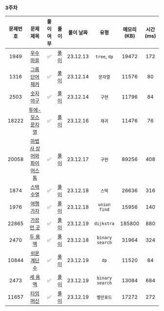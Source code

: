 ### 3주차

| 문제번호 |                         문제 제목                     |  풀이 여부  |                 풀이                 |  풀이 날짜   |       유형        | 메모리(KB) | 시간(ms) |
|:----:|:-----------------------------------------------------:|:-------:|:----------------------------------:|:--------:|:---------------:|:-------:|:------:|
|1949| [우수 마을](https://www.acmicpc.net/problem/1949) |    ✅    |     [풀이](./BOJ_1949_우수마을.java)     | 23.12.13 |  `tree`, `dp`   |  19472  |  172   |
|1316| [그룹 단어 체커](https://www.acmicpc.net/problem/1316) |    ✅    |    [풀이](./BOJ_1316_그룹단어체커.java)    | 23.12.14 |      `문자열`      |  11576  |   80   |
|2503| [숫자 야구](https://www.acmicpc.net/problem/2503) |    ✅    |     [풀이](./BOJ_2503_숫자야구.java)     | 23.12.14 |      `구현`       |  11796  |   84   |
|18222| [투에-모스 문자열](https://www.acmicpc.net/problem/18222) |    ✅    |   [풀이](./BOJ_18222_투에모스문자열.java)   | 23.12.16 |      `재귀`       |  11476  |   76   |
|20058| [마법사 상어와 파이어스톰](https://www.acmicpc.net/problem/20058) |    ✅    | [풀이](./BOJ_20058_마법사상어와파이어스톰.java) | 23.12.17 |      `구현`       |  89256  |  408   |
|1874| [스택 수열](https://www.acmicpc.net/problem/1874) |    ✅    |     [풀이](./BOJ_1847_스택수열.java)     | 23.12.18 |      `스택`       |  26636  |  316   |
|1976| [여행 가자](https://www.acmicpc.net/problem/1976) |    ✅    |     [풀이](./BOJ_1976_여행가자.java)     | 23.12.18 |  `union find`   |  15956  |  140   |
|22865| [가장 먼 곳](https://www.acmicpc.net/problem/22865) |    ✅    |    [풀이](./BOJ_22865_가장먼곳.java)     | 23.12.19 |   `dijkstra`    | 185800  |  880   |
|2470| [두 용액](https://www.acmicpc.net/problem/2470) |    ✅    |     [풀이](./BOJ_2470_두용액.java)      | 23.12.18 | `binary search` |  31964  |  324   |
|10844| [쉬운 계단 수](https://www.acmicpc.net/problem/10844) |   ✅     |    [풀이](./BOJ_10844_쉬운계단수.java)    | 23.12.19 |      `dp`       |  11520  |   84   |
|2473| [세 용액](https://www.acmicpc.net/problem/2473) |      ✅        |     [풀이](./BOJ_2473_세용액.java)      | 23.12.19 | `binary search` |  13084  |  684   |
|11657| [타임머신](https://www.acmicpc.net/problem/11657) |     ✅            |    [풀이](./BOJ_11657_타임머신.java)     | 23.12.19 |      `벨만포드`      |  17272  |  272   |
